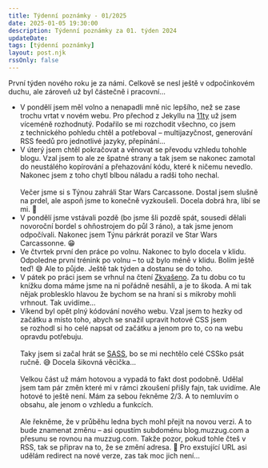 ```yaml
---
title: Týdenní poznámky - 01/2025
date: 2025-01-05 19:30:00
description: Týdenní poznámky za 01. týden 2024
updateDate:
tags: [týdenní poznámky]
layout: post.njk
rssOnly: false
---
```

První týden nového roku je za námi. Celkově se nesl ještě v odpočinkovém duchu, ale zároveň už byl částečně i pracovní…
- V pondělí jsem měl volno a nenapadli mně nic lepšího, než se zase trochu vrtat v novém webu. Pro přechod z Jekyllu na [11ty](https://www.11ty.dev/) už jsem víceméně rozhodnutý. Podařilo se mi rozchodit všechno, co jsem z technického pohledu chtěl a potřeboval – multijazyčnost, generování RSS feedů pro jednotlivé jazyky, přepínání…
- V úterý jsem chtěl pokračovat a věnovat se převodu vzhledu tohohle blogu. Vzal jsem to ale ze špatné strany a tak jsem se nakonec zamotal do neustálého kopírování a přehazování kódu, které k ničemu nevedlo. Nakonec jsem z toho chytl blbou náladu a radši toho nechal.<br><br>
 Večer jsme si s Týnou zahráli Star Wars Carcassone. Dostal jsem slušně na prdel, ale aspoň jsme to konečně vyzkoušeli. Docela dobrá hra, líbí se mi. 🙂
- V pondělí jsme vstávali pozdě (bo jsme šli pozdě spát, sousedi dělali novoroční bordel s ohňostrojem do půl 3 ráno), a tak jsme jenom odpočívali. Nakonec jsem Týnu párkrát porazil ve Star Wars Carcassonne. 😁
- Ve čtvrtek první den práce po volnu. Nakonec to bylo docela v klidu. Odpoledne první trénink po volnu – to už bylo méně v klidu. Bolím ještě teď! 😅 Ale to půjde. Ještě tak týden a dostanu se do toho.
- V pátek po práci jsem se vrhnul na čtení [Zkvašeno](https://www.fermentarum.cz/zkvaseno-kucharka-na-doma). Za tu dobu co tu knížku doma máme jsme na ni pořádně nesáhli, a je to škoda. A mi tak nějak problesklo hlavou že bychom se na hraní si s mikroby mohli vrhnout. Tak uvidíme…
- Víkend byl opět plný kódování nového webu. Vzal jsem to hezky od začátku a místo toho, abych se snažil upravit hotové CSS jsem se rozhodl si ho celé napsat od začátku a jenom pro to, co na webu opravdu potřebuju.<br><br>
 Taky jsem si začal hrát se [SASS](https://sass-lang.com/), bo se mi nechtělo celé CSSko psát ručně. 😅 Docela šikovná věcička…<br><br>
 Velkou část už mám hotovou a vypadá to fakt dost podobně. Udělal jsem tam pár změn které mi v rámci zkoušení přišly fajn, tak uvidíme. Ale hotové to ještě není. Mám za sebou řekněme 2/3. A to nemluvím o obsahu, ale jenom o vzhledu a funkcích.<br><br>
 Ale řekněme, že v průběhu ledna bych mohl přejít na novou verzi. A to bude znamenat změnu – asi opustím subdoménu blog.muzzug.com a přesunu se rovnou na muzzug.com. Takže pozor, pokud tohle čteš v RSS, tak se připrav na to, že se změní adresa. 🙂 Pro exstující URL asi udělám redirect na nové verze, zas tak moc jich není…